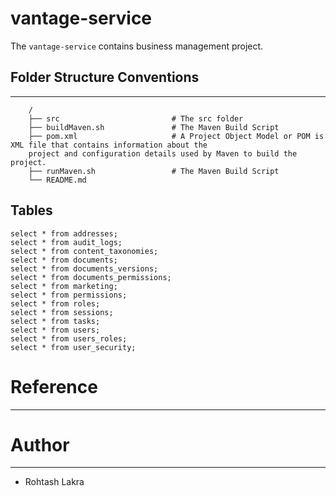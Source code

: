 # vantage-service

The ```vantage-service``` contains business management project.

## Folder Structure Conventions

---

```
    /
    ├── src                         # The src folder
    ├── buildMaven.sh               # The Maven Build Script
    ├── pom.xml                     # A Project Object Model or POM is XML file that contains information about the 
    project and configuration details used by Maven to build the project.
    ├── runMaven.sh                 # The Maven Build Script
    └── README.md
```

## Tables

```shell
select * from addresses;
select * from audit_logs;
select * from content_taxonomies;
select * from documents;
select * from documents_versions;
select * from documents_permissions;
select * from marketing;
select * from permissions;
select * from roles;
select * from sessions;
select * from tasks;
select * from users;
select * from users_roles;
select * from user_security;
```

# Reference

---

# Author

---

- Rohtash Lakra
